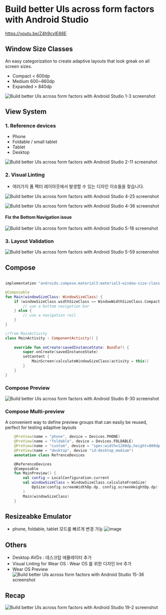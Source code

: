 # Build better UIs across form factors with Android Studio 
https://youtu.be/Z4h9cvlE66E

## Window Size Classes 
An easy categorization to create adaptive layouts that look greak on all screen sizes.
- Compact < 600dp
- Medium 600~860dp
- Expanded > 840dp 

![Build better UIs across form factors with Android Studio 1-3 screenshot](https://user-images.githubusercontent.com/360685/206887904-856e8004-63d9-4be8-a971-23cc1b630a5a.png)

## View System 

### 1. Reference devices
- Phone 
- Foldable / small tablet 
- Tablet
- Desktop

![Build better UIs across form factors with Android Studio 2-11 screenshot](https://user-images.githubusercontent.com/360685/206887948-95a7bbed-d097-4a09-8abf-d9b6ea2fea31.png)

### 2. Visual Linting
- 여러가지 폼 펙터 레이아웃에서 발생할 수 있는 디자인 이슈들을 찾습니다. 

![Build better UIs across form factors with Android Studio 4-25 screenshot](https://user-images.githubusercontent.com/360685/206888011-7e695866-48e0-484e-8299-4cd30c6a1c21.png)

![Build better UIs across form factors with Android Studio 4-36 screenshot](https://user-images.githubusercontent.com/360685/206888016-12d6b0ac-6d2a-4db4-939c-cb512b535b7c.png)


#### Fix the Bottom Navigation issue
![Build better UIs across form factors with Android Studio 5-18 screenshot](https://user-images.githubusercontent.com/360685/206888041-b089d88e-f7c0-4fa2-a8aa-1b172e2771f6.png)

### 3. Layout Validation
![Build better UIs across form factors with Android Studio 5-59 screenshot](https://user-images.githubusercontent.com/360685/206888083-786a2f73-6044-478a-90f3-32aa418705f1.png)

## Compose
```kotlin

implementation "androidx.compose.material3:material3-window-size-class:<...>"

@Composable
fun Main(windowSizeClass: WindowSizeClass) {
    if (windowSizeClass.widthSizeClass == WindowWidthSizeClass.Compact) {
        // use a bottom navigation bar
    } else {
        // use a navigation rail
    }
}

//from MainActivity
class MainActivity : ComponentActivity() {
    
    override fun onCreate(savedInstanceState: Bundle?) {
        super.onCreate(savedInstanceState)
        setContent {
            MainScreen(calculateWindowSizeClass(activity = this))
        }
    }
}

```

### Compose Preview
![Build better UIs across form factors with Android Studio 8-30 screenshot](https://user-images.githubusercontent.com/360685/206888575-f06c677d-7e9c-4646-a837-1b557261843b.png)


### Compose Multi-preview
A convenient way to define preview groups that can easily be reused, perfect for testing adaptive layouts
```kotlin
    @PreView(name = "phone", device = Devices.PHONE)
    @PreView(name = "foldable", device = Devices.FOLDABLE)
    @PreView(name = "custom", device = "spec:width=1280dp,height=800dp,dip=480")
    @PreView(name = "desktop", device "id:desktop_medium")
    annotation class RefrenceDevices

    @ReferenceDevices
    @Composable
    fun MainPreview() {
        val config = LocalConfiguration.current
        val windowSizeClass = WindowSizeClass.calculateFromSize(
            DpSize(config.screenWidthDp.dp, config.screenHeightDp.dp)
        )
        Main(windowSizeClass)
    }
```

## Resizeabke Emulator
- phone, foldable, tablet 모드를 빠르게 변경 가능
![image](https://user-images.githubusercontent.com/360685/206888801-4362f45b-1b4e-4da5-ae38-5057204edfc3.png)

## Others
- Desktop AVDs : 데스크탑 에뮬레이터 추가 
- Visual Linting for Wear OS : Wear OS 를 위한 디자인 lint 추가 
- Wear OS Preview
    ![Build better UIs across form factors with Android Studio 15-36 screenshot](https://user-images.githubusercontent.com/360685/206888892-47eb9efa-dcac-4fa0-8980-4f8661f56434.png)

## Recap
![Build better UIs across form factors with Android Studio 19-2 screenshot](https://user-images.githubusercontent.com/360685/206888903-7115878e-fe3f-4af1-a9b5-4cf29e15167d.png)
